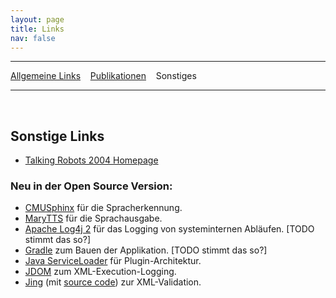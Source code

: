 ```yaml
---
layout: page
title: Links
nav: false
---
```


---
[Allgemeine Links](/links.html) &nbsp;&nbsp; [Publikationen](publikationen.html) &nbsp;&nbsp; Sonstiges

---
&nbsp;

## Sonstige Links
* [Talking Robots 2004 Homepage](<http://www.coli.uni-saarland.de/courses/lego-04/>)

### Neu in der Open Source Version:
* [CMUSphinx](https://cmusphinx.github.io/) für die Spracherkennung.
* [MaryTTS](http://mary.dfki.de/) für die Sprachausgabe.
* [Apache Log4j 2](https://logging.apache.org/log4j/2.x/) für das Logging von systeminternen Abläufen. [TODO stimmt das so?]
* [Gradle](https://gradle.org/) zum Bauen der Applikation. [TODO stimmt das so?]
* [Java ServiceLoader](https://docs.oracle.com/javase/8/docs/api/java/util/ServiceLoader.html) für Plugin-Architektur.
* [JDOM](http://www.jdom.org/) zum XML-Execution-Logging.
* [Jing](http://www.thaiopensource.com/relaxng/jing.html) (mit [source code](https://github.com/relaxng/jing-trang)) zur XML-Validation. 